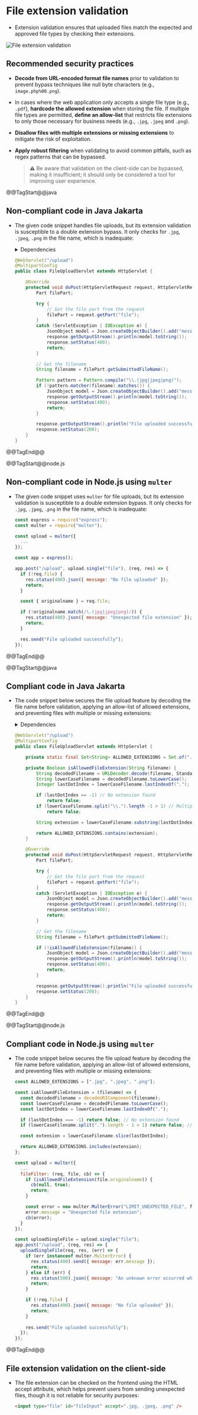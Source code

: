 # File extension validation

* Extension validation ensures that uploaded files match the expected and approved file types by checking their extensions.

![File extension validation][1]

## Recommended security practices

* **Decode from URL-encoded format file names** prior to validation to prevent bypass techniques like null byte characters (e.g., `image.php%00.png`).
* In cases where the web application only accepts a single file type (e.g., `.pdf`), **hardcode the allowed extension** when storing the file. If multiple file types are permitted, **define an allow-list** that restricts file extensions to only those necessary for business needs (e.g., `.jpg`, `.jpeg` and `.png`).
* **Disallow files with multiple extensions or missing extensions** to mitigate the risk of exploitation.
* **Apply robust filtering**  when validating to avoid common pitfalls, such as regex patterns that can be bypassed.

  > :warning: Be aware that validation on the client-side can be bypassed, making it insufficient; it should only be considered a tool for improving user experience.

@@TagStart@@java

## Non-compliant code in Java Jakarta

* The given code snippet handles file uploads, but its extension validation is susceptible to a double extension bypass. It only checks for `.jpg`, `.jpeg`, `.png` in the file name, which is inadequate:

  <details>
    <summary>Dependencies</summary>

    ```java
    import jakarta.json.Json;
    import jakarta.json.JsonObject;
    import jakarta.servlet.ServletException;
    import jakarta.servlet.annotation.MultipartConfig;
    import jakarta.servlet.annotation.WebServlet;
    import jakarta.servlet.http.HttpServlet;
    import jakarta.servlet.http.HttpServletRequest;
    import jakarta.servlet.http.HttpServletResponse;
    import jakarta.servlet.http.Part;
    import java.io.IOException;
    import java.util.regex.Pattern;
    ```

  </details>

  ```java
  @WebServlet("/upload")
  @MultipartConfig
  public class FileUploadServlet extends HttpServlet {

      @Override
      protected void doPost(HttpServletRequest request, HttpServletResponse response) throws IOException {
          Part filePart;

          try {
              // Get the file part from the request
              filePart = request.getPart("file");
          }
          catch (ServletException | IOException e) {
              JsonObject model = Json.createObjectBuilder().add("message", "No file uploaded").build();
              response.getOutputStream().println(model.toString());
              response.setStatus(400);
              return;
          }

          // Get the filename
          String filename = filePart.getSubmittedFileName();

          Pattern pattern = Pattern.compile("\\.(jpg|jpeg|png)");
          if (!pattern.matcher(filename).matches()) {
              JsonObject model = Json.createObjectBuilder().add("message", "Unexpected file extension").build();
              response.getOutputStream().println(model.toString());
              response.setStatus(400);
              return;
          }

          response.getOutputStream().println("File uploaded successfully");
          response.setStatus(200);
      }
  }
  ```

@@TagEnd@@

@@TagStart@@node.js

## Non-compliant code in Node.js using `multer`

* The given code snippet uses `multer` for file uploads, but its extension validation is susceptible to a double extension bypass. It only checks for `.jpg`, `.jpeg`, `.png` in the file name, which is inadequate:

  ```javascript
  const express = require("express");
  const multer = require("multer");

  const upload = multer({
    ...
  });

  const app = express();

  app.post("/upload", upload.single("file"), (req, res) => {
    if (!req.file) {
      res.status(400).json({ message: "No file uploaded" });
      return;
    }

    const { originalname } = req.file;

    if (!originalname.match(/\.(jpg|jpeg|png)/)) {
      res.status(400).json({ message: "Unexpected file extension" });
      return;
    }

    res.send("File uploaded successfully");
  });
  ```

@@TagEnd@@

@@TagStart@@java

## Compliant code in Java Jakarta

* The code snippet below secures the file upload feature by decoding the file name before validation, applying an allow-list of allowed extensions, and preventing files with multiple or missing extensions:

  <details>
    <summary>Dependencies</summary>

    ```java
    import jakarta.json.Json;
    import jakarta.json.JsonObject;
    import jakarta.servlet.ServletException;
    import jakarta.servlet.annotation.MultipartConfig;
    import jakarta.servlet.annotation.WebServlet;
    import jakarta.servlet.http.HttpServlet;
    import jakarta.servlet.http.HttpServletRequest;
    import jakarta.servlet.http.HttpServletResponse;
    import jakarta.servlet.http.Part;

    import java.io.IOException;
    import java.net.URLDecoder;
    import java.nio.charset.StandardCharsets;
    import java.util.Set;
    ```

  </details>

  ```java
  @WebServlet("/upload")
  @MultipartConfig
  public class FileUploadServlet extends HttpServlet {

      private static final Set<String> ALLOWED_EXTENSIONS = Set.of(".jpg", ".jpeg", ".png");

      private Boolean isAllowedFileExtension(String filename) {
          String decodedFilename = URLDecoder.decode(filename, StandardCharsets.UTF_8);
          String lowerCaseFilename = decodedFilename.toLowerCase();
          Integer lastDotIndex = lowerCaseFilename.lastIndexOf(".");

          if (lastDotIndex == -1) // No extension found
              return false;
          if (lowerCaseFilename.split("\\.").length -1 > 1) // Multiple extension found
              return false;

          String extension = lowerCaseFilename.substring(lastDotIndex);

          return ALLOWED_EXTENSIONS.contains(extension);
      }

      @Override
      protected void doPost(HttpServletRequest request, HttpServletResponse response) throws IOException {
          Part filePart;

          try {
              // Get the file part from the request
              filePart = request.getPart("file");
          }
          catch (ServletException | IOException e) {
              JsonObject model = Json.createObjectBuilder().add("message", "No file uploaded").build();
              response.getOutputStream().println(model.toString());
              response.setStatus(400);
              return;
          }

          // Get the filename
          String filename = filePart.getSubmittedFileName();

          if (!isAllowedFileExtension(filename)) {
              JsonObject model = Json.createObjectBuilder().add("message", "Unexpected file extension").build();
              response.getOutputStream().println(model.toString());
              response.setStatus(400);
              return;
          }

          response.getOutputStream().println("File uploaded successfully");
          response.setStatus(200);
      }
  }
  ```

@@TagEnd@@

@@TagStart@@node.js

## Compliant code in Node.js using `multer`

* The code snippet below secures the file upload feature by decoding the file name before validation, applying an allow-list of allowed extensions, and preventing files with multiple or missing extensions:

  ```javascript
  const ALLOWED_EXTENSIONS = [".jpg", ".jpeg", ".png"];

  const isAllowedFileExtension = (filename) => {
    const decodedFilename = decodeURIComponent(filename);
    const lowerCaseFilename = decodedFilename.toLowerCase();
    const lastDotIndex = lowerCaseFilename.lastIndexOf(".");

    if (lastDotIndex === -1) return false; // No extension found
    if (lowerCaseFilename.split(".").length - 1 > 1) return false; // Multiple extension found

    const extension = lowerCaseFilename.slice(lastDotIndex);

    return ALLOWED_EXTENSIONS.includes(extension);
  };
  ```

  ```javascript
  const upload = multer({
    ...
    fileFilter: (req, file, cb) => {
      if (isAllowedFileExtension(file.originalname)) {
        cb(null, true);
        return;
      }

      const error = new multer.MulterError("LIMIT_UNEXPECTED_FILE", file.fieldname);
      error.message = "Unexpected file extension";
      cb(error);
    }
  });
  ```

  ```javascript
  const uploadSingleFile = upload.single("file");
  app.post("/upload", (req, res) => {
    uploadSingleFile(req, res, (err) => {
      if (err instanceof multer.MulterError) {
        res.status(400).send({ message: err.message });
        return;
      } else if (err) {
        res.status(500).json({ message: "An unknown error occurred while processing the file" });
        return;
      }

      if (!req.file) {
        res.status(400).json({ message: "No file uploaded" });
        return;
      }
      
      res.send("File uploaded successfully");
    });
  });
  ```

@@TagEnd@@

## File extension validation on the client-side

* The file extension can be checked on the frontend using the HTML accept attribute, which helps prevent users from sending unexpected files, though it is not reliable for security purposes:

  ```html
  <input type="file" id="fileInput" accept=".jpg, .jpeg, .png" />
  ```

[1]: /static/images/file-extension-validation.png
